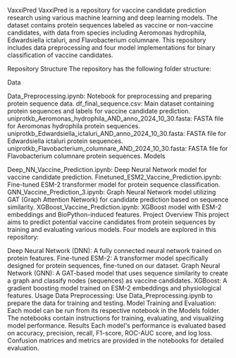 VaxxiPred
VaxxiPred is a repository for vaccine candidate prediction research using various machine learning and deep learning models. The dataset contains protein sequences labeled as vaccine or non-vaccine candidates, with data from species including Aeromonas hydrophila, Edwardsiella ictaluri, and Flavobacterium columnare. This repository includes data preprocessing and four model implementations for binary classification of vaccine candidates.

Repository Structure
The repository has the following folder structure:

Data

Data_Preprocessing.ipynb: Notebook for preprocessing and preparing protein sequence data.
df_final_sequence.csv: Main dataset containing protein sequences and labels for vaccine candidate prediction.
uniprotkb_Aeromonas_hydrophila_AND_anno_2024_10_30.fasta: FASTA file for Aeromonas hydrophila protein sequences.
uniprotkb_Edwardsiella_ictaluri_AND_anno_2024_10_30.fasta: FASTA file for Edwardsiella ictaluri protein sequences.
uniprotkb_Flavobacterium_columnare_AND_2024_10_30.fasta: FASTA file for Flavobacterium columnare protein sequences.
Models

Deep_NN_Vaccine_Prediction.ipynb: Deep Neural Network model for vaccine candidate prediction.
Finetuned_ESM2_Vaccine_Prediction.ipynb: Fine-tuned ESM-2 transformer model for protein sequence classification.
GNN_Vaccine_Prediction_3.ipynb: Graph Neural Network model utilizing GAT (Graph Attention Network) for candidate prediction based on sequence similarity.
XGBoost_Vaccine_Prediction.ipynb: XGBoost model with ESM-2 embeddings and BioPython-induced features.
Project Overview
This project aims to predict potential vaccine candidates from protein sequences by training and evaluating various models. Four models are explored in this repository:

Deep Neural Network (DNN): A fully connected neural network trained on protein features.
Fine-tuned ESM-2: A transformer model specifically designed for protein sequences, fine-tuned on our dataset.
Graph Neural Network (GNN): A GAT-based model that uses sequence similarity to create a graph and classify nodes (sequences) as vaccine candidates.
XGBoost: A gradient boosting model trained on ESM-2 embeddings and physiological features.
Usage
Data Preprocessing: Use Data_Preprocessing.ipynb to prepare the data for training and testing.
Model Training and Evaluation: Each model can be run from its respective notebook in the Models folder. The notebooks contain instructions for training, evaluating, and visualizing model performance.
Results
Each model's performance is evaluated based on accuracy, precision, recall, F1-score, ROC-AUC score, and log loss. Confusion matrices and metrics are provided in the notebooks for detailed evaluation.

